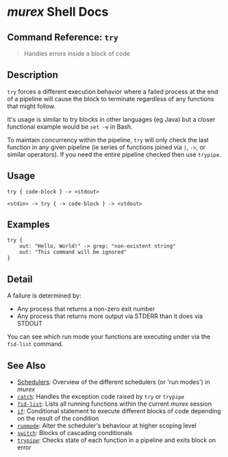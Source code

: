 # _murex_ Shell Docs

## Command Reference: `try`

> Handles errors inside a block of code

## Description

`try` forces a different execution behavior where a failed process at the end
of a pipeline will cause the block to terminate regardless of any functions that
might follow.

It's usage is similar to try blocks in other languages (eg Java) but a closer
functional example would be `set -e` in Bash.

To maintain concurrency within the pipeline, `try` will only check the last
function in any given pipeline (ie series of functions joined via `|`, `->`, or
similar operators). If you need the entire pipeline checked then use `trypipe`.

## Usage

    try { code-block } -> <stdout>
    
    <stdin> -> try { -> code-block } -> <stdout>

## Examples

    try {
        out: "Hello, World!" -> grep: "non-existent string"
        out: "This command will be ignored"
    }

## Detail

A failure is determined by:

* Any process that returns a non-zero exit number
* Any process that returns more output via STDERR than it does via STDOUT

You can see which run mode your functions are executing under via the `fid-list`
command.

## See Also

* [Schedulers](../user-guide/schedulers.md):
  Overview of the different schedulers (or 'run modes') in _murex_
* [`catch`](../commands/catch.md):
  Handles the exception code raised by `try` or `trypipe` 
* [`fid-list`](../commands/fid-list.md):
  Lists all running functions within the current _murex_ session
* [`if`](../commands/if.md):
  Conditional statement to execute different blocks of code depending on the result of the condition
* [`runmode`](../commands/runmode.md):
  Alter the scheduler's behaviour at higher scoping level
* [`switch`](../commands/switch.md):
  Blocks of cascading conditionals
* [`trypipe`](../commands/trypipe.md):
  Checks state of each function in a pipeline and exits block on error